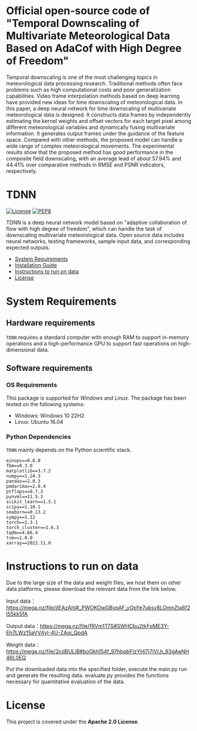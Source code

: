 # Official open-source code of "Temporal Downscaling of Multivariate Meteorological Data Based on AdaCof with High Degree of Freedom"

Temporal downscaling is one of the most challenging topics in meteorological data processing research.  Traditional methods often face problems such as high computational costs and poor generalization capabilities. Video frame interpolation methods based on deep learning have provided new ideas for time downscaling of meteorological data. In this paper, a deep neural network for time downscaling of multivariate meteorological data is designed. It constructs data frames by independently estimating the kernel weights and offset vectors for each target pixel among different meteorological variables and dynamically fusing multivariate information. It generates output frames under the guidance of the feature space. Compared with other methods, the proposed model can handle a wide range of complex meteorological movements. The experimental results show that the proposed method has good performance in the composite field downscaling, with an average lead of about 57.94% and 44.41% over comparative methods in RMSE and PSNR indicators, respectively.

# TDNN

[![License](https://img.shields.io/badge/License-Apache%202.0-blue.svg)](https://opensource.org/licenses/Apache-2.0)
[![PEP8](https://img.shields.io/badge/code%20style-pep8-orange.svg)](https://www.python.org/dev/peps/pep-0008/)

TDNN is a deep neural network model based on "adaptive collaboration of flow with high degree of freedom", which can handle the task of downscaling multivariate meteorological data. Open source data includes neural networks, testing frameworks, sample input data, and corresponding expected outputs.

- [System Requirements](#system-requirements)
- [Installation Guide](#installation-guide)
- [Instructions to run on data](#Instructions-to-run-on-data)
- [License](#license)


# System Requirements
## Hardware requirements
`TDNN` requires a standard computer with enough RAM to support in-memory operations and a high-performance GPU to support fast operations on high-dimensional data.

## Software requirements
### OS Requirements
This package is supported for *Windows* and *Linux*. The package has been tested on the following systems:
+ Windows: Windows 10 22H2
+ Linux: Ubuntu 16.04

### Python Dependencies
`TDNN` mainly depends on the Python scientific stack.

```
einops==0.8.0
fbm==0.3.0
matplotlib==3.7.2
numpy==1.24.3
pandas==2.0.3
pmdarima==2.0.4
ptflops==0.7.3
pynvml==11.5.3
scikit_learn==1.5.1
scipy==1.10.1
seaborn==0.13.2
sympy==1.12
torch==2.3.1
torch_cluster==1.6.3
tqdm==4.66.4
tvm==1.0.0
xarray==2022.11.0
```

# Instructions to run on data

Due to the large size of the data and weight files, we host them on other data platforms, please download the relevant data from the link below.

Input data：https://mega.nz/file/jIEAzAhI#_PWOKOwGBvpAF_yOpYe7uksy8LOmnZta6f2I55kk5fA

Output data：https://mega.nz/file/fRVm1T7S#SWHCbu2tkFpME3Y-Eh7LWz15aVV4yI-4U-ZAqi_QpdA

Weight data：https://mega.nz/file/2cdBULiB#boGkh154f_97hbpbFIzYHl7j7iVLh_93gAeNH46L0EQ

Put the downloaded data into the specified folder, execute the main.py run and generate the resulting data. evaluate.py provides the functions necessary for quantitative evaluation of the data.

# License

This project is covered under the **Apache 2.0 License**.

